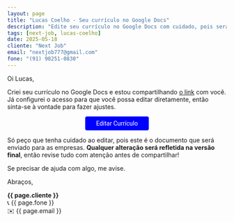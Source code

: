 ```yaml
---
layout: page
title: "Lucas Coelho - Seu currículo no Google Docs"
description: "Edite seu currículo no Google Docs com cuidado, pois será enviado às empresas. Revise antes de compartilhar!"
tags: [next-job, lucas-coelho]
date: 2025-05-18
cliente: "Next Job"
email: "nextjob777@gmail.com"
fone: "(91) 98251-0830"
---
```

Oi Lucas,

Criei seu currículo no Google Docs e estou compartilhando [o link](https://docs.google.com/document/d/1GCC1fTuPWFdSX9I-xipoFbYmEMR12bgkTZTJlkiJFjk/edit?usp=sharing_eip_se_dm&ts=682a8202) com você.
Já configurei o acesso para que você possa editar diretamente, então sinta-se à vontade para fazer ajustes.

<center><a href="https://docs.google.com/document/d/1GCC1fTuPWFdSX9I-xipoFbYmEMR12bgkTZTJlkiJFjk/edit?usp=sharing_eip_se_dm&ts=682a8202" class="btn" style="display: inline-block;padding: 8px 25px;color: white;font-size: 14px;text-decoration: none;border-radius: 4px;text-align: center;cursor: pointer;display: inline-block;font-weight: 400;font-family: 'Roboto', Tahoma, Verdana, Segoe, sans-serif;background-color: #00f;">Editar Currículo</a></center>

Só peço que tenha cuidado ao editar, pois este é o documento que será enviado para as empresas.
**Qualquer alteração será refletida na versão final**, então revise tudo com atenção antes de compartilhar!

Se precisar de ajuda com algo, me avise.

Abraços,<br>

**{{ page.cliente }}**<br>
📞 {{ page.fone }}<br>
✉️ {{ page.email }}
